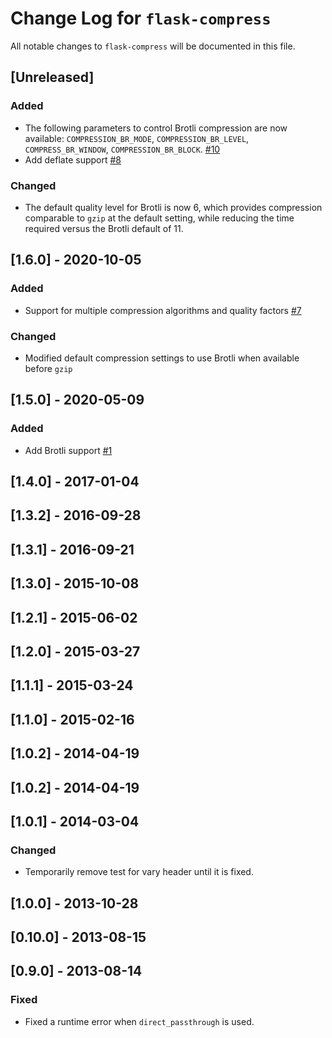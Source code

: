 # Change Log for `flask-compress`
All notable changes to `flask-compress` will be documented in this file.

## [Unreleased]
### Added
- The following parameters to control Brotli compression are now available: `COMPRESSION_BR_MODE`, `COMPRESSION_BR_LEVEL`, `COMPRESS_BR_WINDOW`, `COMPRESSION_BR_BLOCK`. [#10](https://github.com/colour-science/flask-compress/pull/10)
- Add deflate support [#8](https://github.com/colour-science/flask-compress/pull/8)

### Changed
- The default quality level for Brotli is now 6, which provides compression comparable to `gzip` at the default setting, while reducing the time required versus the Brotli default of 11.

## [1.6.0] - 2020-10-05
### Added
- Support for multiple compression algorithms and quality factors [#7](https://github.com/colour-science/flask-compress/pull/7)

### Changed
- Modified default compression settings to use Brotli when available before `gzip`

## [1.5.0] - 2020-05-09
### Added
- Add Brotli support [#1](https://github.com/colour-science/flask-compress/pull/1)

## [1.4.0] - 2017-01-04

## [1.3.2] - 2016-09-28

## [1.3.1] - 2016-09-21

## [1.3.0] - 2015-10-08

## [1.2.1] - 2015-06-02

## [1.2.0] - 2015-03-27

## [1.1.1] - 2015-03-24

## [1.1.0] - 2015-02-16

## [1.0.2] - 2014-04-19

## [1.0.2] - 2014-04-19

## [1.0.1] - 2014-03-04
### Changed
- Temporarily remove test for vary header until it is fixed.

## [1.0.0] - 2013-10-28

## [0.10.0] - 2013-08-15

## [0.9.0] - 2013-08-14
### Fixed
- Fixed a runtime error when `direct_passthrough` is used.
